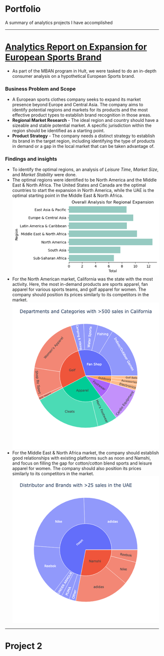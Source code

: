 # Portfolio
A summary of analytics projects I have accomplished

---

# [Analytics Report on Expansion for European Sports Brand](https://github.com/audreyanne96/Hult-MBAN-Projects/tree/main/Python/Expansion%20Analysis%20for%20European%20Sports%20Brand)
- As part of the MBAN program in Hult, we were tasked to do an in-depth consumer analysis on a hypothetical European Sports brand.
### Business Problem and Scope
- A European sports clothes company seeks to expand its market presence beyond Europe and Central Asia. The company aims to identify potential regions and markets for its products and the most effective product types to establish brand recognition in those areas.
- **Regional Market Research** - The ideal region and country should have a sizeable and stable potential market. A specific jurisdiction within the region should be identified as a starting point.
- **Product Strategy** - The company needs a distinct strategy to establish its brand in the target region, including identifying the type of products in demand or a gap in the local market that can be taken advantage of.
### Findings and insights
- To identify the optimal regions, an analysis of *Leisure Time*, *Market Size*, and *Market Stability* were done. 
- The optimal regions were identified to be North America and the Middle East & North Africa. The United States and Canada are the optimal countries to start the expansion in North America, while the UAE is the optimal starting point in the Middle East & North Africa.
![](images/overallanalysis-regional2.png)
- For the North American market, California was the state with the most activity. Here, the most in-demand products are sports apparel, fan apparel for various sports teams, and golf apparel for women. The company should position its prices similarly to its competitors in the market.
![](images/uscademand.png)
- For the Middle East & North Africa market, the company should establish good relationships with existing platforms such as noon and Namshi, and focus on filling the gap for cotton/cotton blend sports and leisure apparel for women. The company should also position its prices similarly to its competitors in the market.
![](images/meuaedemand.png)

---

# Project 2
